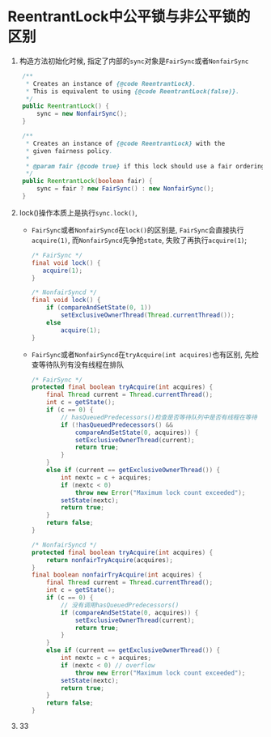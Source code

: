 # ReentrantLock中公平锁与非公平锁的区别



1.  构造方法初始化时候, 指定了内部的`sync`对象是`FairSync`或者`NonfairSync`

   ```java
       /**
        * Creates an instance of {@code ReentrantLock}.
        * This is equivalent to using {@code ReentrantLock(false)}.
        */
       public ReentrantLock() {
           sync = new NonfairSync();
       }
   
       /**
        * Creates an instance of {@code ReentrantLock} with the
        * given fairness policy.
        *
        * @param fair {@code true} if this lock should use a fair ordering policy
        */
       public ReentrantLock(boolean fair) {
           sync = fair ? new FairSync() : new NonfairSync();
       }	
   ```

   

2. lock()操作本质上是执行`sync.lock()`,

   - `FairSync`或者`NonfairSyncd`在`lock()`的区别是, `FairSync`会直接执行`acquire(1)`, 而`NonfairSyncd`先争抢`state`, 失败了再执行`acquire(1)`;

     ```java
     /* FairSync */
     final void lock() {
     	acquire(1);
     }
     
     /* NonfairSyncd */
     final void lock() {
         if (compareAndSetState(0, 1))
             setExclusiveOwnerThread(Thread.currentThread());
         else
             acquire(1);
     }
     ```

     

   - `FairSync`或者`NonfairSyncd`在`tryAcquire(int acquires)`也有区别, 先检查等待队列有没有线程在排队

     ```java
     /* FairSync */
     protected final boolean tryAcquire(int acquires) {
         final Thread current = Thread.currentThread();
         int c = getState();
         if (c == 0) {
             // hasQueuedPredecessors()检查是否等待队列中是否有线程在等待
             if (!hasQueuedPredecessors() &&
                 compareAndSetState(0, acquires)) {
                 setExclusiveOwnerThread(current);
                 return true;
             }
         }
         else if (current == getExclusiveOwnerThread()) {
             int nextc = c + acquires;
             if (nextc < 0)
                 throw new Error("Maximum lock count exceeded");
             setState(nextc);
             return true;
         }
         return false;
     }
     
     /* NonfairSyncd */
     protected final boolean tryAcquire(int acquires) {
         return nonfairTryAcquire(acquires);
     }
     final boolean nonfairTryAcquire(int acquires) {
         final Thread current = Thread.currentThread();
         int c = getState();
         if (c == 0) {
             // 没有调用hasQueuedPredecessors()
             if (compareAndSetState(0, acquires)) {
                 setExclusiveOwnerThread(current);
                 return true;
             }
         }
         else if (current == getExclusiveOwnerThread()) {
             int nextc = c + acquires;
             if (nextc < 0) // overflow
                 throw new Error("Maximum lock count exceeded");
             setState(nextc);
             return true;
         }
         return false;
     }
     ```

     

   

3. 33